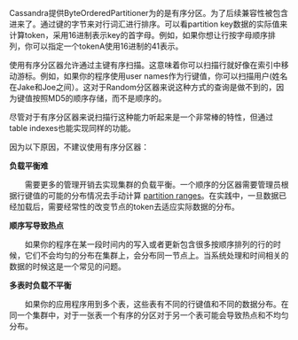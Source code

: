 Cassandra提供ByteOrderedPartitioner为的是有序分区。为了后续兼容性被包含进来了。通过键的字节来对行词汇进行排序。可以看partition key数据的实际值来计算token，采用16进制表示key的首字母。例如，如果你想让行按字母顺序排列，你可以指定一个tokenA使用16进制的41表示。

使用有序分区器允许通过主键有序扫描。这意味着你可以扫描行就好像在索引中移动游标。例如，如果你的程序使用user names作为行键值，你可以扫描用户(姓名在Jake和Joe之间）。这对于Random分区器来说这种方式的查询是做不到的，因为键值按照MD5的顺序存储，而不是顺序的。

尽管对于有序分区器来说扫描行这种能力听起来是一个非常棒的特性，但通过table indexes也能实现同样的功能。

因为以下原因，不建议使用有序分区器：

**负载平衡难**

 　　需要更多的管理开销去实现集群的负载平衡。一个顺序的分区器需要管理员根据行键值的可能的分布情况去手动计算 [partition ranges](http://docs.datastax.com/en/glossary/doc/glossary/gloss_partition_range.html)。在实践中，一旦数据已经加载后，需要经常性的改变节点的token去适应实际数据的分布。

**顺序写导致热点**

 　　如果你的程序在某一段时间内的写入或者更新包含很多按顺序排列的行的时候，它们不会均匀的分布在集群上，会分布同一节点上。当系统处理和时间相关的数据的时候这是一个常见的问题。

**多表时负载不平衡**

 　　如果你的应用程序用到多个表，这些表有不同的行键值和不同的数据分布。在同一个集群中，对于一张表一个有序的分区对于另一个表可能会导致热点和不均匀分布。